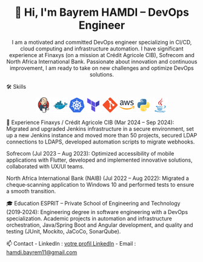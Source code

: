 <h1 align="center">👋 Hi, I'm Bayrem HAMDI – DevOps Engineer</h1> <p align="center"> I am a motivated and committed DevOps engineer specializing in CI/CD, cloud computing and infrastructure automation. I have significant experience at Finaxys (on a mission at Crédit Agricole CIB), Sofrecom and North Africa International Bank. Passionate about innovation and continuous improvement, I am ready to take on new challenges and optimize DevOps solutions. </p>
🛠️ Skills
<p align="center"> <img src="https://raw.githubusercontent.com/devicons/devicon/master/icons/jenkins/jenkins-original.svg" alt="Jenkins" width="40" height="40"/> <img src="https://raw.githubusercontent.com/devicons/devicon/master/icons/docker/docker-original.svg" alt="Docker" width="40" height="40"/> <img src="https://raw.githubusercontent.com/devicons/devicon/master/icons/kubernetes/kubernetes-plain.svg" alt="Kubernetes" width="40" height="40"/> <img src="https://raw.githubusercontent.com/devicons/devicon/master/icons/terraform/terraform-original.svg" alt="Terraform" width="40" height="40"/> <img src="https://raw.githubusercontent.com/devicons/devicon/master/icons/git/git-original.svg" alt="Git" width="40" height="40"/> <img src="https://raw.githubusercontent.com/devicons/devicon/master/icons/amazonwebservices/amazonwebservices-original-wordmark.svg" alt="AWS" width="40" height="40"/> <img src="https://raw.githubusercontent.com/devicons/devicon/master/icons/python/python-original.svg" alt="Python" width="40" height="40"/> <img src="https://raw.githubusercontent.com/devicons/devicon/master/icons/java/java-original.svg" alt="Java" width="40" height="40"/> </p>
💼 Experience
Finaxys / Crédit Agricole CIB (Mar 2024 – Sep 2024): Migrated and upgraded Jenkins infrastructure in a secure environment, set up a new Jenkins instance and moved more than 50 projects, secured LDAP connections to LDAPS, developed automation scripts to migrate webhooks.

Sofrecom (Jul 2023 – Aug 2023): Optimized accessibility of mobile applications with Flutter, developed and implemented innovative solutions, collaborated with UX/UI teams.

North Africa International Bank (NAIB) (Jul 2022 – Aug 2022): Migrated a cheque‑scanning application to Windows 10 and performed tests to ensure a smooth transition.

🎓 Education
ESPRIT – Private School of Engineering and Technology (2019‑2024): Engineering degree in software engineering with a DevOps specialization. Academic projects in automation and infrastructure orchestration, Java/Spring Boot and Angular development, and quality and testing (JUnit, Mockito, JaCoCo, SonarQube).

📫 Contact
- LinkedIn : [votre profil LinkedIn](https://www.linkedin.com/in/bayrem-hamdi/)
- Email : hamdi.bayrem11@gmail.com
